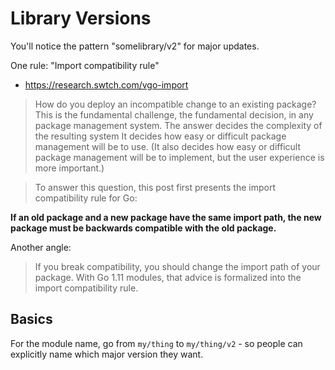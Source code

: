 # Library Versions

You'll notice the pattern "somelibrary/v2" for major updates.

One rule: "Import compatibility rule"

* https://research.swtch.com/vgo-import

> How do you deploy an incompatible change to an existing package? This is the
fundamental challenge, the fundamental decision, in any package management
system. The answer decides the complexity of the resulting system It decides how
easy or difficult package management will be to use. (It also decides how easy
or difficult package management will be to implement, but the user experience is
more important.)

> To answer this question, this post first presents the import compatibility rule for Go:

**If an old package and a new package have the same import path, the new package
must be backwards compatible with the old package.**

Another angle:

> If you break compatibility, you should change the import path of your package.
> With Go 1.11 modules, that advice is formalized into the import compatibility
> rule.

## Basics

For the module name, go from `my/thing` to `my/thing/v2` - so people can
explicitly name which major version they want.